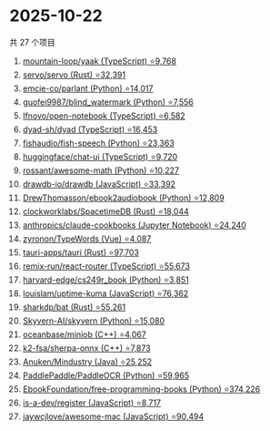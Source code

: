 # 2025-10-22

共 27 个项目

<!-- BEGIN GITHUB -->
<!-- 最后更新时间 2025-10-22 19:08:07 +0800 -->
1. [mountain-loop/yaak (TypeScript) ⭐9,768](https://github.com/mountain-loop/yaak)
1. [servo/servo (Rust) ⭐32,391](https://github.com/servo/servo)
1. [emcie-co/parlant (Python) ⭐14,017](https://github.com/emcie-co/parlant)
1. [guofei9987/blind_watermark (Python) ⭐7,556](https://github.com/guofei9987/blind_watermark)
1. [lfnovo/open-notebook (TypeScript) ⭐6,582](https://github.com/lfnovo/open-notebook)
1. [dyad-sh/dyad (TypeScript) ⭐16,453](https://github.com/dyad-sh/dyad)
1. [fishaudio/fish-speech (Python) ⭐23,363](https://github.com/fishaudio/fish-speech)
1. [huggingface/chat-ui (TypeScript) ⭐9,720](https://github.com/huggingface/chat-ui)
1. [rossant/awesome-math (Python) ⭐10,227](https://github.com/rossant/awesome-math)
1. [drawdb-io/drawdb (JavaScript) ⭐33,392](https://github.com/drawdb-io/drawdb)
1. [DrewThomasson/ebook2audiobook (Python) ⭐12,809](https://github.com/DrewThomasson/ebook2audiobook)
1. [clockworklabs/SpacetimeDB (Rust) ⭐18,044](https://github.com/clockworklabs/SpacetimeDB)
1. [anthropics/claude-cookbooks (Jupyter Notebook) ⭐24,240](https://github.com/anthropics/claude-cookbooks)
1. [zyronon/TypeWords (Vue) ⭐4,087](https://github.com/zyronon/TypeWords)
1. [tauri-apps/tauri (Rust) ⭐97,703](https://github.com/tauri-apps/tauri)
1. [remix-run/react-router (TypeScript) ⭐55,673](https://github.com/remix-run/react-router)
1. [harvard-edge/cs249r_book (Python) ⭐3,851](https://github.com/harvard-edge/cs249r_book)
1. [louislam/uptime-kuma (JavaScript) ⭐76,362](https://github.com/louislam/uptime-kuma)
1. [sharkdp/bat (Rust) ⭐55,261](https://github.com/sharkdp/bat)
1. [Skyvern-AI/skyvern (Python) ⭐15,080](https://github.com/Skyvern-AI/skyvern)
1. [oceanbase/miniob (C++) ⭐4,067](https://github.com/oceanbase/miniob)
1. [k2-fsa/sherpa-onnx (C++) ⭐7,873](https://github.com/k2-fsa/sherpa-onnx)
1. [Anuken/Mindustry (Java) ⭐25,252](https://github.com/Anuken/Mindustry)
1. [PaddlePaddle/PaddleOCR (Python) ⭐59,965](https://github.com/PaddlePaddle/PaddleOCR)
1. [EbookFoundation/free-programming-books (Python) ⭐374,226](https://github.com/EbookFoundation/free-programming-books)
1. [is-a-dev/register (JavaScript) ⭐8,717](https://github.com/is-a-dev/register)
1. [jaywcjlove/awesome-mac (JavaScript) ⭐90,494](https://github.com/jaywcjlove/awesome-mac)
<!-- END GITHUB -->